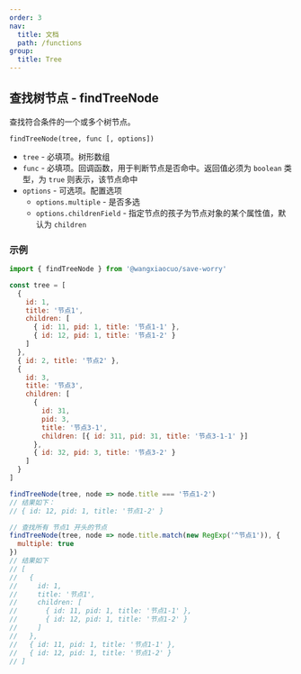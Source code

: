 ```yaml
---
order: 3
nav:
  title: 文档
  path: /functions
group:
  title: Tree
---
```


## 查找树节点 - findTreeNode

查找符合条件的一个或多个树节点。

`findTreeNode(tree, func [, options])`

- `tree` - 必填项。树形数组
- `func` - 必填项。回调函数，用于判断节点是否命中。返回值必须为 `boolean` 类型，为 `true` 则表示，该节点命中
- `options` - 可选项。配置选项
  - `options.multiple` - 是否多选
  - `options.childrenField` - 指定节点的孩子为节点对象的某个属性值，默认为 `children`

### 示例

```js
import { findTreeNode } from '@wangxiaocuo/save-worry'

const tree = [
  {
    id: 1,
    title: '节点1',
    children: [
      { id: 11, pid: 1, title: '节点1-1' },
      { id: 12, pid: 1, title: '节点1-2' }
    ]
  },
  { id: 2, title: '节点2' },
  {
    id: 3,
    title: '节点3',
    children: [
      {
        id: 31,
        pid: 3,
        title: '节点3-1',
        children: [{ id: 311, pid: 31, title: '节点3-1-1' }]
      },
      { id: 32, pid: 3, title: '节点3-2' }
    ]
  }
]

findTreeNode(tree, node => node.title === '节点1-2')
// 结果如下：
// { id: 12, pid: 1, title: '节点1-2' }

// 查找所有 节点1 开头的节点
findTreeNode(tree, node => node.title.match(new RegExp('^节点1')), {
  multiple: true
})
// 结果如下
// [
//   {
//     id: 1,
//     title: '节点1',
//     children: [
//       { id: 11, pid: 1, title: '节点1-1' },
//       { id: 12, pid: 1, title: '节点1-2' }
//     ]
//   },
//   { id: 11, pid: 1, title: '节点1-1' },
//   { id: 12, pid: 1, title: '节点1-2' }
// ]
```
